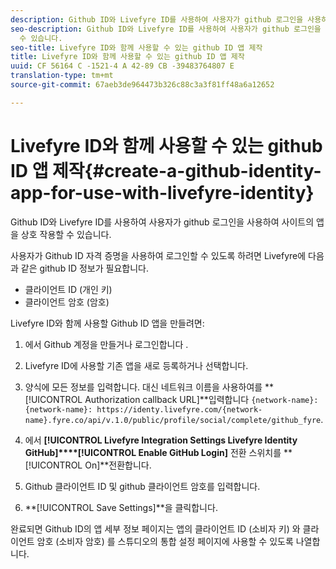 ```yaml
---
description: Github ID와 Livefyre ID를 사용하여 사용자가 github 로그인을 사용하여 사이트의 앱을 상호 작용할 수 있습니다.
seo-description: Github ID와 Livefyre ID를 사용하여 사용자가 github 로그인을 사용하여 사이트의 앱을 상호 작용할
  수 있습니다.
seo-title: Livefyre ID와 함께 사용할 수 있는 github ID 앱 제작
title: Livefyre ID와 함께 사용할 수 있는 github ID 앱 제작
uuid: CF 56164 C -1521-4 A 42-89 CB -39483764807 E
translation-type: tm+mt
source-git-commit: 67aeb3de964473b326c88c3a3f81ff48a6a12652

---
```



# Livefyre ID와 함께 사용할 수 있는 github ID 앱 제작{#create-a-github-identity-app-for-use-with-livefyre-identity}

Github ID와 Livefyre ID를 사용하여 사용자가 github 로그인을 사용하여 사이트의 앱을 상호 작용할 수 있습니다.

사용자가 Github ID 자격 증명을 사용하여 로그인할 수 있도록 하려면 Livefyre에 다음과 같은 github ID 정보가 필요합니다.

* 클라이언트 ID (개인 키)
* 클라이언트 암호 (암호)

Livefyre ID와 함께 사용할 Github ID 앱을 만들려면:

1. 에서 Github 계정을 만들거나 로그인합니다 [](https://github.com/settings/developers).
1. Livefyre ID에 사용할 기존 앱을 새로 등록하거나 선택합니다.
1. 양식에 모든 정보를 입력합니다. 대신 네트워크 이름을 사용하여를 **[!UICONTROL Authorization callback URL]**입력합니다 `{network-name}: {network-name}: https://identy.livefyre.com/{network-name}.fyre.co/api/v.1.0/public/profile/social/complete/github_fyre`.

1. 에서 **[!UICONTROL Livefyre Integration Settings Livefyre Identity GitHub]****[!UICONTROL Enable GitHub Login]** 전환 스위치를 **[!UICONTROL On]**전환합니다.

1. Github 클라이언트 ID 및 github 클라이언트 암호를 입력합니다.
1. **[!UICONTROL Save Settings]**을 클릭합니다.

완료되면 Github ID의 앱 세부 정보 페이지는 앱의 클라이언트 ID (소비자 키) 와 클라이언트 암호 (소비자 암호) 를 스튜디오의 통합 설정 페이지에 사용할 수 있도록 나열합니다.
